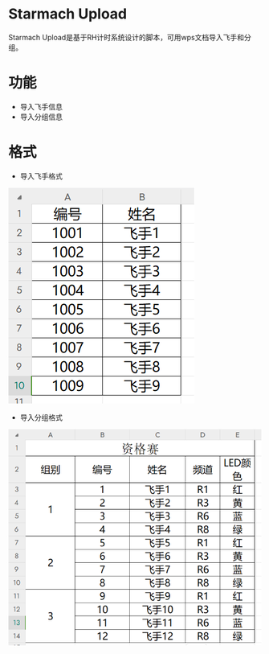 # Starmach Upload

Starmach Upload是基于RH计时系统设计的脚本，可用wps文档导入飞手和分组。

# 功能

* 导入飞手信息
* 导入分组信息

# 格式
* 导入飞手格式
  
![格式](./format.png)

* 导入分组格式
  
![格式](./forms.png)
